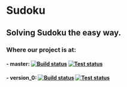 # Sudoku

## Solving Sudoku the easy way.
### Where our project is at:  
#### - master: [![Build status][ci-build-image]][ci-build-url] [![Test status][ci-test-image]][ci-build-url]
#### - version_0: [![Build status][ci-build1-image]][ci-build1-url] [![Test status][ci-test1-image]][ci-build1-url]

[ci-build-image]: https://gitlab.com/danielpnsc/Sudoku/badges/master/build.svg
[ci-build-url]: https://gitlab.com/danielpnsc/Sudoku/commits/master
[ci-test-image]: https://gitlab.com/danielpnsc/Sudoku/badges/master/coverage.svg

[ci-build1-image]: https://gitlab.com/danielpnsc/Sudoku/badges/version_0/build.svg
[ci-build1-url]: https://gitlab.com/danielpnsc/Sudoku/commits/version_0
[ci-test1-image]: https://gitlab.com/danielpnsc/Sudoku/badges/version_0/coverage.svg